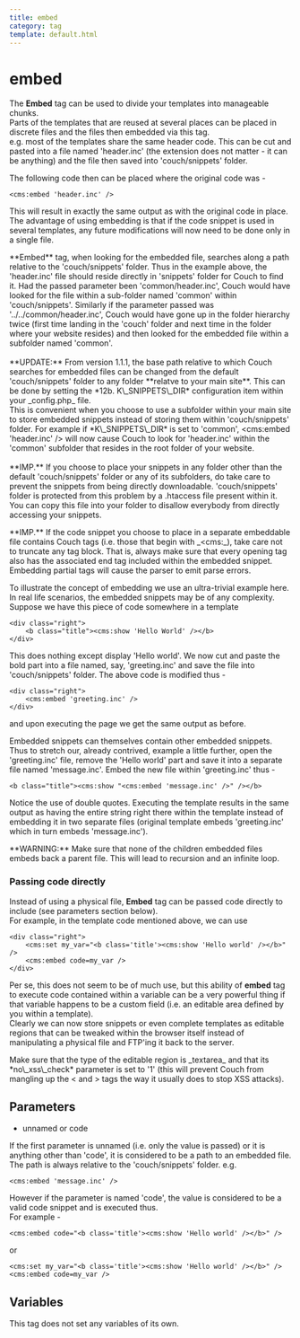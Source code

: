```yaml
---
title: embed
category: tag
template: default.html
---
```


# embed

The **Embed** tag can be used to divide your templates into manageable chunks.<br/>
Parts of the templates that are reused at several places can be placed in discrete files and the files then embedded via this tag.<br/>
e.g. most of the templates share the same header code. This can be cut and pasted into a file named 'header.inc' (the extension does not matter - it can be anything) and the file then saved into 'couch/snippets' folder.

The following code then can be placed where the original code was -

```
<cms:embed 'header.inc' />
```

This will result in exactly the same output as with the original code in place.<br/>
The advantage of using embedding is that if the code snippet is used in several templates, any future modifications will now need to be done only in a single file.

<p class="notice">
    **Embed** tag, when looking for the embedded file, searches along a path relative to the 'couch/snippets' folder. Thus in the example above, the 'header.inc' file should reside directly in 'snippets' folder for Couch to find it. Had the passed parameter been 'common/header.inc', Couch would have looked for the file within a sub-folder named 'common' within 'couch/snippets'. Similarly if the parameter passed was '../../common/header.inc', Couch would have gone up in the folder hierarchy twice (first time landing in the 'couch' folder and next time in the folder where your website resides) and then looked for the embedded file within a subfolder named 'common'.<br/>
    <br/>
    **UPDATE:** From version 1.1.1, the base path relative to which Couch searches for embedded files can be changed from the default 'couch/snippets' folder to any folder **relatve to your main site**. This can be done by setting the *12b. K\_SNIPPETS\_DIR* configuration item within your _config.php_ file.<br/>
    This is convenient when you choose to use a subfolder within your main site to store embedded snippets instead of storing them within 'couch/snippets' folder. For example if *K\_SNIPPETS\_DIR* is set to 'common', &lt;cms:embed 'header.inc' /&gt; will now cause Couch to look for 'header.inc' within the 'common' subfolder that resides in the root folder of your website.<br/>
    <br/>
    **IMP.** If you choose to place your snippets in any folder other than the default 'couch/snippets' folder or any of its subfolders, do take care to prevent the snippets from being directly downloadable. 'couch/snippets' folder is protected from this problem by a .htaccess file present within it. You can copy this file into your folder to disallow everybody from directly accessing your snippets.
</p>

<p class="error">**IMP.** If the code snippet you choose to place in a separate embeddable file contains Couch tags (i.e. those that begin with _&lt;cms:_), take care not to truncate any tag block. That is, always make sure that every opening tag also has the associated end tag included within the embedded snippet. Embedding partial tags will cause the  parser to emit parse errors.</p>

To illustrate the concept of embedding we use an ultra-trivial example here. In real life scenarios, the embedded snippets may be of any complexity. Suppose we have this piece of code somewhere in a template

```
<div class="right">
    <b class="title"><cms:show 'Hello World' /></b>
</div>
```

This does nothing except display 'Hello world'. We now cut and paste the bold part into a file named, say, 'greeting.inc' and save the file into 'couch/snippets' folder. The above code is modified thus -

```
<div class="right">
    <cms:embed 'greeting.inc' />
</div>
```

and upon executing the page we get the same output as before.

Embedded snippets can themselves contain other embedded snippets. Thus to stretch our, already contrived, example a little further, open the 'greeting.inc' file, remove the 'Hello world' part and save it into a separate file named 'message.inc'. Embed the new file within 'greeting.inc' thus -

```
<b class="title"><cms:show "<cms:embed 'message.inc' />" /></b>
```

Notice the use of double quotes. Executing the template results in the same output as having the entire string right there within the template instead of embedding it in two separate files (original template embeds 'greeting.inc' which in turn embeds 'message.inc').

<p class="error">**WARNING:** Make sure that none of the children embedded files embeds back a parent file. This will lead to recursion and an infinite loop.</p>

### Passing code directly

Instead of using a physical file, **Embed** tag can be passed code directly to include  (see parameters section below).<br/>
For example, in the template code mentioned above, we can use

```
<div class="right">
    <cms:set my_var="<b class='title'><cms:show 'Hello world' /></b>" />
    <cms:embed code=my_var />
</div>
```

Per se, this does not seem to be of much use, but this ability of **embed** tag to execute code contained within a variable can be a very powerful thing if that variable happens to be a custom field (i.e. an editable area defined by you within a template).<br/>
Clearly we can now store snippets or even complete templates as editable regions that can be tweaked within the browser itself instead of manipulating a physical file and FTP'ing it back to the server.

<p class="error">Make sure that the type of the editable region is _textarea_ and that its *no\_xss\_check* parameter is set to '1' (this will prevent Couch from mangling up the &lt; and &gt; tags the way it usually does to stop XSS attacks).</p>

## Parameters

*   unnamed or code

If the first parameter is unnamed (i.e. only the value is passed) or it is anything other than 'code', it is considered to be a path to an embedded file. The path is always relative to the 'couch/snippets' folder. e.g.

```
<cms:embed 'message.inc' />
```

However if the parameter is named 'code', the value is considered to be a valid code snippet and is executed thus.<br/>
For example -

```
<cms:embed code="<b class='title'><cms:show 'Hello world' /></b>" />
```

or

```
<cms:set my_var="<b class='title'><cms:show 'Hello world' /></b>" />
<cms:embed code=my_var />
```

## Variables

This tag does not set any variables of its own.
